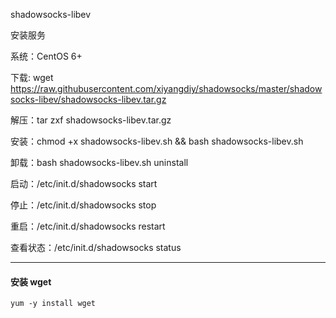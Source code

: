 shadowsocks-libev

安装服务

系统：CentOS 6+

下载: wget https://raw.githubusercontent.com/xiyangdiy/shadowsocks/master/shadowsocks-libev/shadowsocks-libev.tar.gz

解压：tar zxf shadowsocks-libev.tar.gz

安装：chmod +x shadowsocks-libev.sh &&  bash shadowsocks-libev.sh

卸载：bash shadowsocks-libev.sh uninstall

启动：/etc/init.d/shadowsocks start

停止：/etc/init.d/shadowsocks stop

重启：/etc/init.d/shadowsocks restart

查看状态：/etc/init.d/shadowsocks status

-------------------------------------------
#### **安装 wget**
```yum -y install wget```
